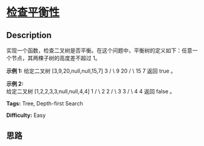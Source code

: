 # [检查平衡性][title]

## Description

实现一个函数，检查二叉树是否平衡。在这个问题中，平衡树的定义如下：任意一个节点，其两棵子树的高度差不超过 1。

  
 **示例 1:**
            给定二叉树 [3,9,20,null,null,15,7]          3         / \        9  20          /  \         15   7      返回 true 。

 **示例 2:**  
            给定二叉树 [1,2,2,3,3,null,null,4,4]            1           / \          2   2         / \        3   3       / \      4   4      返回 false 。


**Tags:** Tree, Depth-first Search

**Difficulty:** Easy

## 思路

[title]: https://leetcode-cn.com/problems/check-balance-lcci
